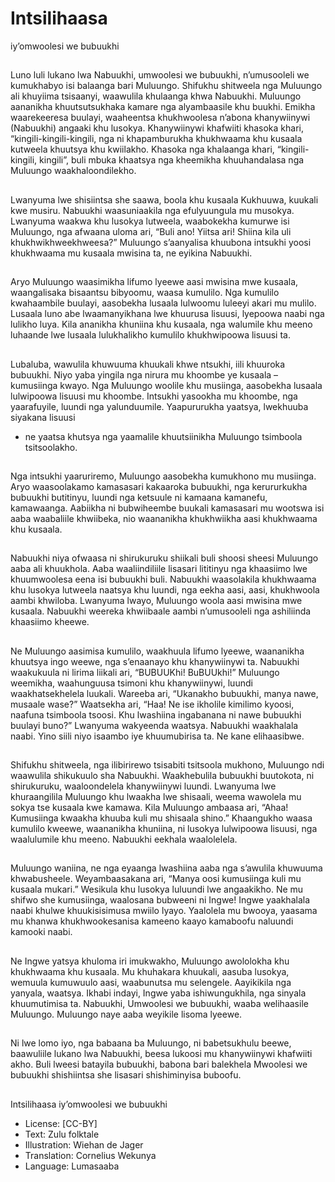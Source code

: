 # Intsilihaasa
iy’omwoolesi we
bubuukhi

##
Luno luli lukano lwa Nabuukhi, umwoolesi we bubuukhi,
n’umusooleli we kumukhabyo isi balaanga bari Muluungo.
Shifukhu shitweela nga Muluungo ali khuyiima tsisaanyi, waawulila
khulaanga khwa Nabuukhi.
Muluungo aananikha khuutsutsukhaka kamare nga alyambaasile
khu buukhi. Emikha waarekeeresa buulayi, waaheentsa
khukhwoolesa n’abona khanywiinywi (Nabuukhi) angaaki khu
lusokya.
Khanywiinywi khafwiiti khasoka khari, “kingili-kingili-kingili, nga ni
khapamburukha khukhwaama khu kusaala kutweela khuutsya khu
kwiilakho.
Khasoka nga khalaanga khari, “kingili-kingili, kingili”, buli mbuka
khaatsya nga kheemikha khuuhandalasa nga Muluungo
waakhaloondilekho.


##

##
Lwanyuma lwe shisiintsa she
saawa, boola khu kusaala
Kukhuuwa, kuukali kwe musiru.
Nabuukhi waasuniaakila nga
efulyuungula mu musokya.
Lwanyuma waakwa khu lusokya
lutweela, waabokekha kumurwe isi
Muluungo, nga afwaana uloma ari,
“Buli ano! Yiitsa ari! Shiina kila uli
khukhwikhweekhweesa?”
Muluungo s’aanyalisa khuubona
intsukhi yoosi khukhwaama mu
kusaala mwisina ta, ne eyikina
Nabuukhi.


##
Aryo Muluungo waasimikha lifumo
lyeewe aasi mwisina mwe kusaala,
waangalisaka bisaantsu bibyoomu,
waasa kumulilo.
Nga kumulilo kwahaambile buulayi,
aasobekha lusaala lulwoomu luleeyi
akari mu mulilo. Lusaala luno abe
lwaamanyikhana lwe khuurusa
lisuusi, lyepoowa naabi nga lulikho
luya.
Kila ananikha khuniina khu kusaala,
nga walumile khu meeno luhaande
lwe lusaala lulukhalikho kumulilo
khukhwipoowa lisuusi ta.


##
Lubaluba, wawulila khuwuuma
khuukali khwe ntsukhi, iili khuuroka
bubuukhi. Niyo yaba yingila nga
nirura mu khoombe ye kusaala –
kumusiinga kwayo.
Nga Muluungo woolile khu
musiinga, aasobekha lusaala
lulwipoowa lisuusi mu khoombe.
Intsukhi yasookha mu khoombe,
nga yaarafuyile, luundi nga
yalunduumile. Yaapururukha
yaatsya, lwekhuuba siyakana lisuusi
- ne yaatsa khutsya nga yaamalile
khuutsiinikha Muluungo tsimboola
tsitsoolakho.


##
Nga intsukhi yaaruriremo, Muluungo
aasobekha kumukhono mu
musiinga. Aryo waasoolakamo
kamasasari kakaaroka bubuukhi,
nga kerururkukha bubuukhi
butitinyu, luundi nga ketsuule ni
kamaana kamanefu, kamawaanga.
Aabiikha ni bubwiheembe buukali
kamasasari mu wootswa isi aaba
waabaliile khwiibeka, nio
waananikha khukhwiikha aasi
khukhwaama khu kusaala.


##
Nabuukhi niya ofwaasa ni
shirukuruku shiikali buli shoosi
sheesi Muluungo aaba ali
khuukhola. Aaba waaliindiliile
lisasari lititinyu nga khaasiimo lwe
khuumwoolesa eena isi bubuukhi
buli.
Nabuukhi waasolakila khukhwaama
khu lusokya lutweela naatsya khu
luundi, nga eekha aasi, aasi,
khukhwoola aambi khwiloba.
Lwanyuma lwayo, Muluungo woola
aasi mwisina mwe kusaala.
Nabuukhi weereka khwiibaale
aambi n’umusooleli nga ashiliinda
khaasiimo kheewe.


##
Ne Muluungo aasimisa kumulilo, waakhuula lifumo lyeewe,
waananikha khuutsya ingo weewe, nga s’enaanayo khu
khanywiinywi ta.
Nabuukhi waakukuula ni lirima liikali ari, “BUBUUKhi! BuBUUkhi!”
Muluungo weemikha, waahunguusa tsimoni khu khanywiinywi,
luundi waakhatsekhelela luukali. Wareeba ari, “Ukanakho
bubuukhi, manya nawe, musaale wase?” Waatsekha ari, “Haa! Ne
ise ikholile kimilimo kyoosi, naafuna tsimboola tsoosi. Khu
lwashiina ingabanana ni nawe bubuukhi buulayi buno?” Lwanyuma
wakyeenda waatsya.
Nabuukhi waakhalala naabi. Yino siili niyo isaambo iye
khuumubirisa ta. Ne kane elihaasibwe.


##

##
Shifukhu shitweela, nga ilibirirewo tsisabiti tsitsoola mukhono,
Muluungo ndi waawulila shikukuulo sha Nabuukhi. Waakhebulila
bubuukhi buutokota, ni shirukuruku, waaloondelela khanywiinywi
luundi.
Lwanyuma lwe khuraangilila Muluungo khu lwaakha lwe shisaali,
weema wawolela mu sokya tse kusaala kwe kamawa.
Kila Muluungo ambaasa ari, “Ahaa! Kumusiinga kwaakha khuuba
kuli mu shisaala shino.” Khaangukho waasa kumulilo kweewe,
waananikha khuniina, ni lusokya lulwipoowa lisuusi, nga
waalulumile khu meeno.
Nabuukhi eekhala waalolelela.


##

##
Muluungo waniina, ne nga eyaanga lwashiina aaba nga s’awulila
khuwuuma khwabusheele. Weyambaasakana ari, “Manya oosi
kumusiinga kuli mu kusaala mukari.”
Wesikula khu lusokya luluundi lwe angaakikho. Ne mu shifwo she
kumusiinga, waalosana bubweeni ni Ingwe!
Ingwe yaakhalala naabi khulwe khuukisisimusa mwiilo lyayo.
Yaalolela mu bwooya, yaasama mu khanwa khukhwookesanisa
kameeno kaayo kamaboofu naluundi kamooki naabi.


##

##
Ne Ingwe yatsya khuloma iri imukwakho, Muluungo awololokha
khu khukhwaama khu kusaala.
Mu khuhakara khuukali, aasuba lusokya, wemuula kumuwuulo
aasi, waabunutsa mu selengele. Aayikikila nga yanyala, waatsya.
Ikhabi indayi, Ingwe yaba ishiwungukhila, nga sinyala
khuumutimisa ta.
Nabuukhi, Umwoolesi we bubuukhi, waaba welihaasile Muluungo.
Muluungo naye aaba weyikile lisoma lyeewe.


##
Ni lwe lomo iyo, nga babaana ba
Muluungo, ni babetsukhulu beewe,
baawuliile lukano lwa Nabuukhi,
beesa lukoosi mu khanywiinywi
khafwiiti akho.
Buli lweesi batayila bubuukhi,
babona bari balekhela Mwoolesi we
bubuukhi shishiintsa she lisasari
shishiminyisa buboofu.


##
Intsilihaasa iy’omwoolesi we
bubuukhi
* License: [CC-BY]
* Text: Zulu folktale
* Illustration: Wiehan de Jager
* Translation: Cornelius Wekunya
* Language: Lumasaaba
